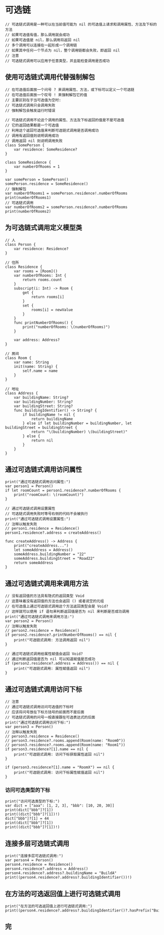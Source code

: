 # 可选链

    // 可选链式调用是一种可以在当前值可能为 nil 的可选值上请求和调用属性、方法及下标的方法
    // 如果可选值有值，那么调用就会成功
    // 如果可选值是 nil，那么调用将返回 nil
    // 多个调用可以连接在一起形成一个调用链
    // 如果其中任何一个节点为 nil，整个调用链都会失败，即返回 nil
    // 注意
    // 可选链式调用可以应用于任意类型，并且能检查调用是否成功

## 使用可选链式调用代替强制解包
    // 在可选值后面放一个问号 ? 来调用属性、方法，或下标可以定义一个可选链
    // 在可选值后面放一个叹号 ! 来强制解包它的值
    // 主要区别在于当可选值为空时:
    // 可选链式调用只会调用失败
    // 强制解包会触发运行时错误

    // 可选链式调用不论这个调用的属性、方法及下标返回的值是不是可选值
    // 它的返回结果都是一个可选值
    // 利用这个返回可选值来判断可选链式调用是否调用成功
    // 调用有返回值则说明调用成功
    // 调用返回 nil 则说明调用失败
    class SomePerson {
        var residence: SomeResidence?
    }

    class SomeResidence {
        var numberOfRooms = 1
    }

    var somePerson = SomePerson()
    somePerson.residence = SomeResidence()
    // 强制解包
    var numberOfRooms1 = somePerson.residence!.numberOfRooms
    print(numberOfRooms1)
    // 可选链式调用
    var numberOfRooms2 = somePerson.residence?.numberOfRooms
    print(numberOfRooms2)

## 为可选链式调用定义模型类
    // 人
    class Person {
        var residence: Residence?
    }

    // 住所
    class Residence {
        var rooms = [Room]()
        var numberOfRooms: Int {
            return rooms.count
        }
        subscript(i: Int) -> Room {
            get {
                return rooms[i]
            }
            set {
                rooms[i] = newValue
            }
        }
        func printNumberOfRooms() {
            print("numberOfRooms: \(numberOfRooms)")
        }
        
        var address: Address?
    }

    // 房间
    class Room {
        var name: String
        init(name: String) {
            self.name = name
        }
    }

    // 地址
    class Address {
        var buildingName: String?
        var buildingNumber: String?
        var buildingStreet: String?
        func buildingIdentifier() -> String? {
            if buildingName != nil {
                return buildingName
            } else if let buildingNumber = buildingNumber, let buildingStreet = buildingStreet {
                return "\(buildingNumber) \(buildingStreet)"
            } else {
                return nil
            }
        }
    }

## 通过可选链式调用访问属性
    print("通过可选链式调用访问属性:")
    var person1 = Person()
    if let roomCount = person1.residence?.numberOfRooms {
        print("roomCount: \(roomCount)")
    }

    // 通过可选链式调用设置属性
    // 可选链式调用失败时等号右侧的代码不会被执行
    print("通过可选链式调用设置属性:")
    // 注释以触发失败
    // person1.residence = Residence()
    person1.residence?.address = createAddress()

    func createAddress() -> Address {
        print("createAddress...")
        let someAddress = Address()
        someAddress.buildingNumber = "22"
        someAddress.buildingStreet = "Road22"
        return someAddress
    }

## 通过可选链式调用来调用方法
    // 没有返回值的方法具有隐式的返回类型 Void
    // 这意味着没有返回值的方法也会返回 () 或者说空的元组
    // 在可选值上通过可选链式调用这个方法返回类型会是 Void?
    // 这样就可以使用 if 语句来判断返回值是否为 nil 来判断是否成功调用
    print("通过可选链式调用来调用方法:")
    var person2 = Person()
    // 注释以触发失败
    // person2.residence = Residence()
    if person2.residence?.printNumberOfRooms() == nil {
        print("可选链式调用: 方法调用返回 nil")
    }

    // 通过可选链式调用给属性赋值会返回 Void?
    // 通过判断返回值是否为 nil 可以知道赋值是否成功
    if (person2.residence?.address = Address()) == nil {
        print("可选链式调用: 属性赋值返回 nil")
    }

## 通过可选链式调用访问下标
    // 注意
    // 通过可选链式调用访问可选值的下标时
    // 应该将问号放在下标方括号的前面而不是后面
    // 可选链式调用的问号一般直接跟在可选表达式的后面
    print("通过可选链式调用访问下标:")
    var person3 = Person()
    // 注释以触发失败
    // person3.residence = Residence()
    // person3.residence?.rooms.append(Room(name: "Room0"))
    // person3.residence?.rooms.append(Room(name: "Room1"))
    if person3.residence?[1].name == nil {
        print("可选链式调用: 访问下标获取属性返回 nil")
    }

    if (person3.residence?[1].name = "RoomX") == nil {
        print("可选链式调用: 访问下标属性赋值返回 nil")
    }

### 访问可选类型的下标
    print("访问可选类型的下标:")
    var dict = ["aaa": [1, 2, 3], "bbb": [10, 20, 30]]
    print(dict["bbb"]?[1])
    print((dict["bbb"]?[1])!)
    dict["bbb"]?[1] = 44
    print(dict["bbb"]?[1])
    print((dict["bbb"]?[1])!)

## 连接多层可选链式调用
    print("连接多层可选链式调用:")
    var person4 = Person()
    person4.residence = Residence()
    person4.residence?.address = Address()
    person4.residence?.address?.buildingName = "BuildA"
    print((person4.residence?.address?.buildingIdentifier())!)

## 在方法的可选返回值上进行可选链式调用
    print("在方法的可选返回值上进行可选链式调用:")
    print((person4.residence?.address?.buildingIdentifier()?.hasPrefix("Build"))!)

## 完
